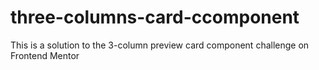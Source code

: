# three-columns-card-ccomponent
This is a solution to the 3-column preview card component challenge on Frontend Mentor

